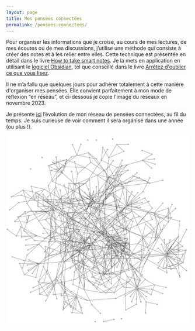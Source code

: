 ```yaml
---
layout: page
title: Mes pensées connectées
permalink: /pensees-connectees/
---
```


Pour organiser les informations que je croise, au cours de mes lectures, de mes écoutes ou de mes discussions, j’utilise une méthode qui consiste à créer des notes et à les relier entre elles. Cette technique est présentée en détail dans le livre [How to take smart notes](https://www.soenkeahrens.de/en/takesmartnotes). 
Je la mets en application en utilisant le [logiciel Obsidian](https://obsidian.md/), tel que conseillé dans le livre [Arrêtez d'oublier ce que vous lisez](https://eliottmeunier.com/livre/).

Il ne m’a fallu que quelques jours pour adhérer totalement à cette manière d'organiser mes pensées. Elle convient parfaitement à mon mode de réflexion “en réseau”, et ci-dessous je copie l'image du réseaux en novembre 2023. 

Je présente [ici](https://docs.google.com/document/d/1vf1tFDpDkQ1ixHMClQlMCR1b0wezNz-XNxDt-WzWUGE/edit?usp=sharing) l’évolution de mon réseau de pensées connectées, au fil du temps. Je suis curieuse de voir comment il sera organisé dans une année (ou plus !).

![Mon réseau de pensées en novembre 2023](reseau.png)